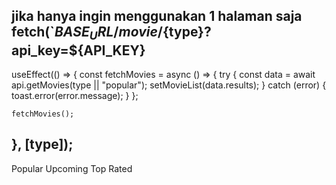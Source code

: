 jika hanya ingin menggunakan 1 halaman saja
fetch(`${BASE_URL}/movie/${type}?api_key=${API_KEY}
---
useEffect(() => {
    const fetchMovies = async () => {
      try {
        const data = await api.getMovies(type || "popular");
        setMovieList(data.results);
      } catch (error) {
        toast.error(error.message);
      }
    };

    fetchMovies();
  }, [type]);
---
   <nav>
        <Link to="/movies/popular">Popular</Link>
        <Link to="/movies/upcoming">Upcoming</Link>
        <Link to="/movies/top_rated">Top Rated</Link>
      </nav>